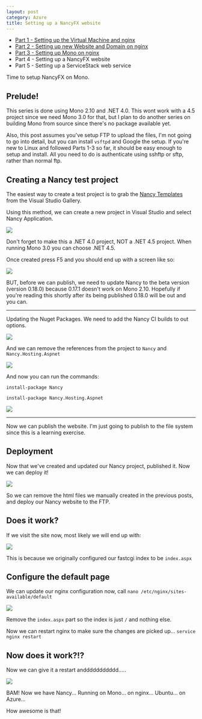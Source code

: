 ```yaml
---
layout: post
category: Azure
title: Setting up a NancyFX website
---
```


* [Part 1 - Setting up the Virtual Machine and nginx](/2013/06/setting-up-ubuntu-and-nginx-on-azure/)
* [Part 2 - Setting up new Website and Domain on nginx](/2013/06/setting-up-a-new-website-and-domain-on-nginx)
* [Part 3 - Setting up Mono on nginx](/2013/06/setting-up-mono-on-nginx/)
* Part 4 - Setting up a NancyFX website
* Part 5 - Setting up a ServiceStack web service

Time to setup NancyFX on Mono.

## Prelude! ##

This series is done using Mono 2.10 and .NET 4.0. This wont work with a 4.5 project since we need Mono 3.0 for that, but I plan to do another series on building Mono from source since there's no package available yet.

Also, this post assumes you've setup FTP to upload the files, I'm not going to go into detail, but you can install `vsftpd` and Google the setup. If you're new to Linux and followed Parts 1-3 so far, it should be easy enough to setup and install. All you need to do is authenticate using sshftp or sftp, rather than normal ftp. 

## Creating a Nancy test project ##

The easiest way to create a test project is to grab the [Nancy Templates](http://visualstudiogallery.msdn.microsoft.com/f1e29f61-4dff-4b1e-a14b-6bd0d307611a) from the Visual Studio Gallery. 

Using this method, we can create a new project in Visual Studio and select Nancy Application.

<!--excerpt-->

![](/images/setup-mono-on-ubuntu-part-4-1.png)

Don't forget to make this a .NET 4.0 project, NOT a .NET 4.5 project. When running Mono 3.0 you can choose .NET 4.5.

Once created press F5 and you should end up with a screen like so:

![](/images/setup-mono-on-ubuntu-part-4-2.png)

BUT, before we can publish, we need to update Nancy to the beta version (version 0.18.0) because 0.17.1 doesn't work on Mono 2.10. Hopefully if you're reading this shortly after its being published 0.18.0 will be out and you can.

-----

Updating the Nuget Packages. We need to add the Nancy CI builds to out options.

![](/images/setup-mono-on-ubuntu-part-4-4.png)

And we can remove the references from the project to `Nancy` and `Nancy.Hosting.Aspnet`

![](/images/setup-mono-on-ubuntu-part-4-5.png)

And now you can run the commands:

`install-package Nancy`

`install-package Nancy.Hosting.Aspnet`

![](/images/setup-mono-on-ubuntu-part-4-6.png)

-----

Now we can publish the website. I'm just going to publish to the file system since this is a learning exercise. 

## Deployment ##

Now that we've created and updated our Nancy project, published it. Now we can deploy it! 

![](/images/setup-mono-on-ubuntu-part-4-7.png)

So we can remove the html files we manually created in the previous posts, and deploy our Nancy website to the FTP. 

## Does it work? ##

If we visit the site now, most likely we will end up with:

![](/images/setup-mono-on-ubuntu-part-4-8.png)

This is because we originally configured our fastcgi index to be `index.aspx`

## Configure the default page ##

We can update our nginx configuration now, call `nano /etc/nginx/sites-available/default`

![](/images/setup-mono-on-ubuntu-part-4-9.png)

Remove the `index.aspx` part so the index is just `/` and nothing else.

Now we can restart nginx to make sure the changes are picked up... `service nginx restart`

## Now does it work?!? ##

Now we can give it a restart anddddddddddd.....

![](/images/setup-mono-on-ubuntu-part-4-10.png)

BAM! Now we have Nancy... Running on Mono... on nginx... Ubuntu... on Azure...

How awesome is that! 
 
